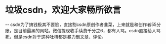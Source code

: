 # 垃圾csdn，欢迎大家畅所欲言

-- csdn为了搞钱极其不要脸，直接割csdn原创作者韭菜，上来就是和创作者55分账，是目前最黑的网站。微信提现收手续费千分之6，都有人骂。csdn直接给人骂死，但是csdn对于这种吐槽都是暴力删文章、评论。
